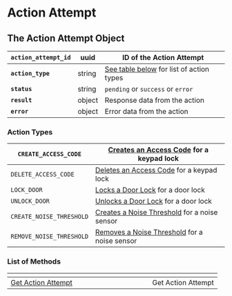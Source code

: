 # Action Attempt

## The Action Attempt Object

| **`action_attempt_id`** | uuid   | ID of the Action Attempt                                    |
| ----------------------- | ------ | ----------------------------------------------------------- |
| **`action_type`**       | string | [See table below](./#action-types) for list of action types |
| **`status`**            | string | `pending` or `success` or `error`                           |
| **`result`**            | object | Response data from the action                               |
| **`error`**             | object | Error data from the action                                  |

### Action Types

| `CREATE_ACCESS_CODE`     | [Creates an Access Code](../access-codes/#create-an-access-code) for a keypad lock                                                                       |
| ------------------------ | -------------------------------------------------------------------------------------------------------------------------------------------------------- |
| `DELETE_ACCESS_CODE`     | [Deletes an Access Code](../access-codes/#delete-an-access-code) for a keypad lock                                                                       |
| `LOCK_DOOR`              | [Locks a Door Lock](../locks/#lock-door) for a door lock                                                                                                 |
| `UNLOCK_DOOR`            | [Unlocks a Door Lock](../locks/#unlock-door) for a door lock                                                                                             |
| `CREATE_NOISE_THRESHOLD` | [Creates a Noise Threshold](https://github.com/seamapi/api-docs/blob/main/docs/api-clients/action-attempt/broken-reference/README.md) for a noise sensor |
| `REMOVE_NOISE_THRESHOLD` | [Removes a Noise Threshold](https://github.com/seamapi/api-docs/blob/main/docs/api-clients/action-attempt/broken-reference/README.md) for a noise sensor |

### List of Methods

<table data-header-hidden><thead><tr><th width="312"></th><th></th></tr></thead><tbody><tr><td><a href="get-action-attempt.md">Get Action Attempt</a></td><td>Get Action Attempt</td></tr></tbody></table>
